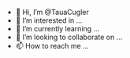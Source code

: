 - 👋 Hi, I’m @TauaCugler
- 👀 I’m interested in ...
- 🌱 I’m currently learning ...
- 💞️ I’m looking to collaborate on ...
- 📫 How to reach me ...

<!---
TauaCugler/TauaCugler is a ✨ special ✨ repository because its `README.md` (this file) appears on your GitHub profile.
You can click the Preview link to take a look at your changes.
--->
